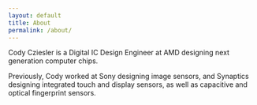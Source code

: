 ```yaml
---
layout: default
title: About
permalink: /about/
---
```


Cody Cziesler is a Digital IC Design Engineer at AMD designing next generation
computer chips.

Previously, Cody worked at Sony designing image sensors, and Synaptics
designing integrated touch and display sensors, as well as capacitive and
optical fingerprint sensors.
